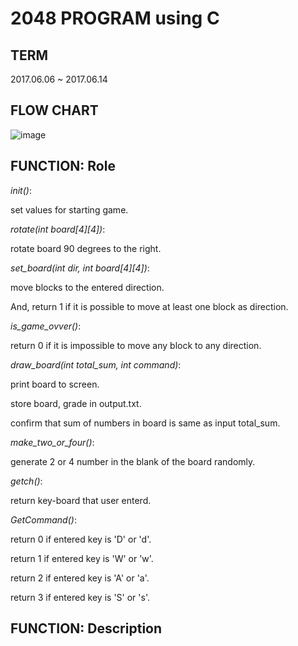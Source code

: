 2048 PROGRAM using C
===

TERM
---
2017.06.06 ~ 2017.06.14


FLOW CHART
---
![image](https://user-images.githubusercontent.com/30820487/50943356-6feb7b00-14cf-11e9-8e8a-d38438d32b29.png)


FUNCTION: Role
---
*init()*:

set values for starting game.

*rotate(int board[4][4])*:

rotate board 90 degrees to the right.

*set_board(int dir, int board[4][4])*:

move blocks to the entered direction.

And, return 1 if it is possible to move at least one block as direction.

*is_game_ovver()*:

return 0 if it is impossible to move any block to any direction.

*draw_board(int total_sum, int command)*:

print board to screen.

store board, grade in output.txt.

confirm that sum of numbers in board is same as input total_sum.

*make_two_or_four()*:

generate 2 or 4 number in the blank of the board randomly.

*getch()*:

return key-board that user enterd.

*GetCommand()*:

return 0 if entered key is 'D' or 'd'.

return 1 if entered key is 'W' or 'w'.

return 2 if entered key is 'A' or 'a'.

return 3 if entered key is 'S' or 's'.


FUNCTION: Description
---
